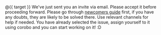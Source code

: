 @{{ target }} We've just sent you an invite via email. Please accept it before proceeding forward. Please go through [newcomers guide](https://coala.io/newcomer) first, if you have any doubts, they are likely to be solved there. Use relevant channels for help if needed. You have already selected the issue, assign yourself to it using corobo and you can start working on it! :D
